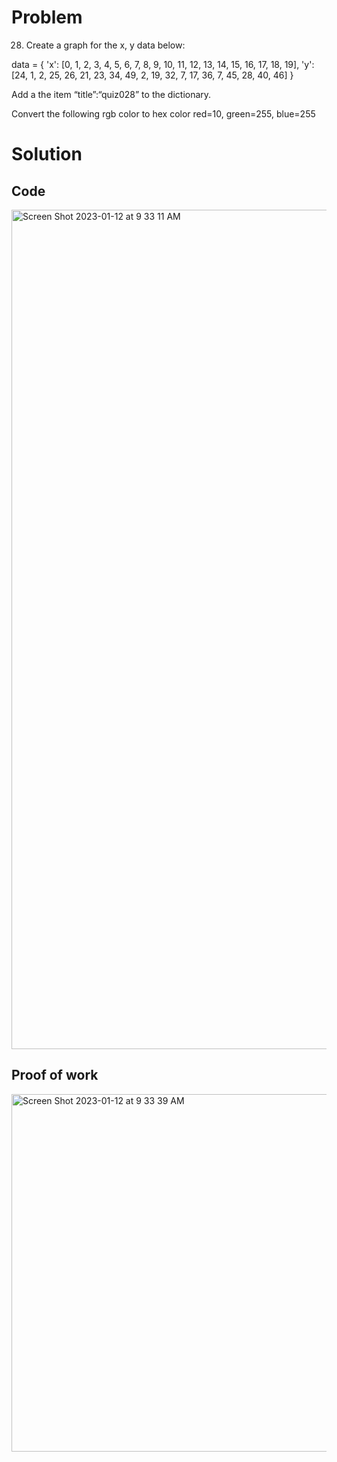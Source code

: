 # Problem
28. Create a graph for the x, y data below:

data =  {
'x': [0, 1, 2, 3, 4, 5, 6, 7, 8, 9, 10, 11, 12, 13, 14, 15, 16, 17, 18, 19],
'y': [24, 1, 2, 25, 26, 21, 23, 34, 49, 2, 19, 32, 7, 17, 36, 7, 45, 28, 40, 46]
}  

Add a the item “title”:“quiz028” to the dictionary.

Convert the following rgb color to hex color 
red=10, green=255, blue=255

# Solution 
## Code
<img width="1343" alt="Screen Shot 2023-01-12 at 9 33 11 AM" src="https://user-images.githubusercontent.com/116609563/211958900-da6e561b-2d3f-4c18-af87-cea07e95e6fd.png">


## Proof of work 
<img width="572" alt="Screen Shot 2023-01-12 at 9 33 39 AM" src="https://user-images.githubusercontent.com/116609563/211965714-ad5e887f-1cc9-4775-b5b0-45a295bc2f77.png">

